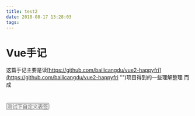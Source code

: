 ```yaml
---
title: test2
date: 2018-08-17 13:28:03
tags:
---
```



# Vue手记
这篇手记主要是读[https://github.com/bailicangdu/vue2-happyfri](https://github.com/bailicangdu/vue2-happyfri "")项目得到的一些理解整理
而成

# 

<remark>测试下自定义表签</remark>

<style> 
remark{
border: 1px solid #777;
border-radius: 4px;
padding-right: 2px;
padding-left: 2px;
color: #777;
background-color: #eee;
}
</style>
